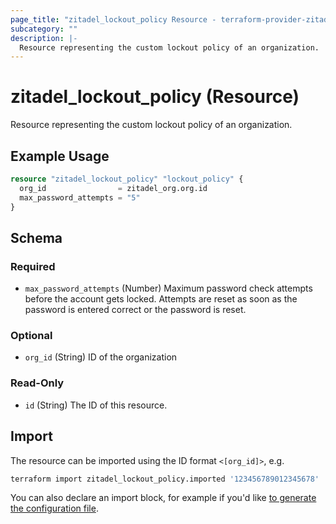 ```yaml
---
page_title: "zitadel_lockout_policy Resource - terraform-provider-zitadel"
subcategory: ""
description: |-
  Resource representing the custom lockout policy of an organization.
---
```


# zitadel_lockout_policy (Resource)

Resource representing the custom lockout policy of an organization.

## Example Usage

```terraform
resource "zitadel_lockout_policy" "lockout_policy" {
  org_id                = zitadel_org.org.id
  max_password_attempts = "5"
}
```

<!-- schema generated by tfplugindocs -->
## Schema

### Required

- `max_password_attempts` (Number) Maximum password check attempts before the account gets locked. Attempts are reset as soon as the password is entered correct or the password is reset.

### Optional

- `org_id` (String) ID of the organization

### Read-Only

- `id` (String) The ID of this resource.

## Import

The resource can be imported using the ID format `<[org_id]>`, e.g.

```bash
terraform import zitadel_lockout_policy.imported '123456789012345678'
```

You can also declare an import block, for example if you'd like [to generate the configuration file](https://developer.hashicorp.com/terraform/language/import/generating-configuration).
